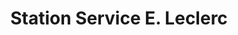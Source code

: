---
title: "Station Service E. Leclerc"
url: /haguenau/station-service-e-leclerc/
shop: Gasflaschen
---